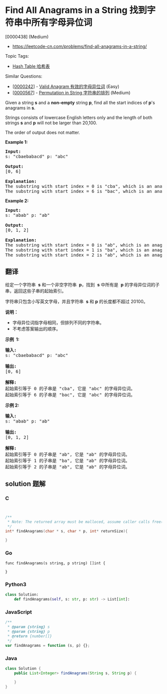 # Find All Anagrams in a String 找到字符串中所有字母异位词

[0000438] (Medium)

- https://leetcode-cn.com/problems/find-all-anagrams-in-a-string/

Topic Tags:

- [Hash Table 哈希表](https://leetcode-cn.com/tag/hash-table/)

Similar Questions:

- [[0000242](https://leetcode-cn.com/problems/valid-anagram/)] - [Valid Anagram 有效的字母异位词](./0000242.valid-anagram.md) (Easy)
- [[0000567](https://leetcode-cn.com/problems/permutation-in-string/)] - [Permutation in String 字符串的排列](./0000567.permutation-in-string.md) (Medium)

Given a string **s** and a **non-empty** string **p**, find all the start indices of **p**'s anagrams in **s**.

Strings consists of lowercase English letters only and the length of both strings **s** and **p** will not be larger than 20,100.

The order of output does not matter.

**Example 1:**

<pre><b>Input:</b>
s: "cbaebabacd" p: "abc"

<b>Output:</b>
[0, 6]

<b>Explanation:</b>
The substring with start index = 0 is "cba", which is an anagram of "abc".
The substring with start index = 6 is "bac", which is an anagram of "abc".
</pre>

**Example 2:**

<pre><b>Input:</b>
s: "abab" p: "ab"

<b>Output:</b>
[0, 1, 2]

<b>Explanation:</b>
The substring with start index = 0 is "ab", which is an anagram of "ab".
The substring with start index = 1 is "ba", which is an anagram of "ab".
The substring with start index = 2 is "ab", which is an anagram of "ab".
</pre>

## 翻译

给定一个字符串  **s** 和一个非空字符串  **p**，找到  **s** 中所有是  **p** 的字母异位词的子串，返回这些子串的起始索引。

字符串只包含小写英文字母，并且字符串  **s** 和 **p** 的长度都不超过 20100。

**说明：**

- 字母异位词指字母相同，但排列不同的字符串。
- 不考虑答案输出的顺序。

**示例  1:**

<pre><strong>输入:</strong>
s: "cbaebabacd" p: "abc"

<strong>输出:</strong>
[0, 6]

<strong>解释:</strong>
起始索引等于 0 的子串是 "cba", 它是 "abc" 的字母异位词。
起始索引等于 6 的子串是 "bac", 它是 "abc" 的字母异位词。
</pre>

**示例 2:**

<pre><strong>输入:</strong>
s: "abab" p: "ab"

<strong>输出:</strong>
[0, 1, 2]

<strong>解释:</strong>
起始索引等于 0 的子串是 "ab", 它是 "ab" 的字母异位词。
起始索引等于 1 的子串是 "ba", 它是 "ab" 的字母异位词。
起始索引等于 2 的子串是 "ab", 它是 "ab" 的字母异位词。
</pre>

## solution 题解

### C

```c


/**
 * Note: The returned array must be malloced, assume caller calls free().
 */
int* findAnagrams(char * s, char * p, int* returnSize){

}


```

### Go

```golang
func findAnagrams(s string, p string) []int {

}
```

### Python3

```python
class Solution:
    def findAnagrams(self, s: str, p: str) -> List[int]:

```

### JavaScript

```javascript
/**
 * @param {string} s
 * @param {string} p
 * @return {number[]}
 */
var findAnagrams = function (s, p) {};
```

### Java

```java
class Solution {
    public List<Integer> findAnagrams(String s, String p) {

    }
}
```
